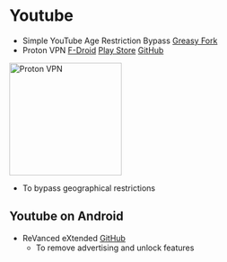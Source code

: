 # Youtube
- Simple YouTube Age Restriction Bypass [Greasy Fork](https://greasyfork.org/en/scripts/423851-simple-youtube-age-restriction-bypass)
- Proton VPN [F-Droid](https://f-droid.org/en/packages/ch.protonvpn.android/) [Play Store](https://play.google.com/store/apps/details?id=ch.protonvpn.android) [GitHub](https://github.com/ProtonVPN/android-app)
<a href="https://protonvpn.com">
    <img src="https://res.cloudinary.com/dbulfrlrz/image/upload/v1693233227/static/logos/proton-vpn-trademark_xiobqc.svg" alt="Proton VPN" width="200"/>
</a>

  - To bypass geographical restrictions
## Youtube on Android
- ReVanced eXtended [GitHub](https://github.com/NoName-exe/revanced-extended)
  - To remove advertising and unlock features
